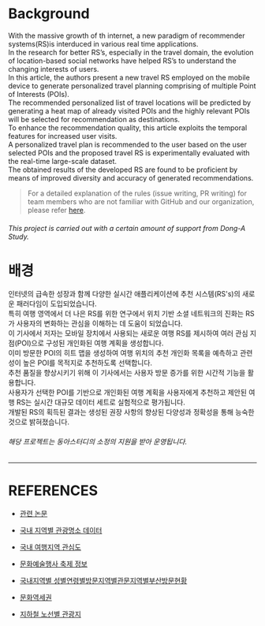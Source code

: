 # Background

With the massive growth of th internet, a new paradigm of recommender systems(RS)is interduced in various real time applications.  
In the research for better RS’s, especially in the travel domain, the
evolution of location-based social networks have helped RS’s to understand the changing interests of
users.  
In this article, the authors present a new travel RS employed on the mobile device to generate
personalized travel planning comprising of multiple Point of Interests (POIs).  
The recommended personalized list of travel locations will be predicted by generating a heat map of already visited
POIs and the highly relevant POIs will be selected for recommendation as destinations.  
To enhance the recommendation quality, this article exploits the temporal features for increased user visits.  
A personalized travel plan is recommended to the user based on the user selected POIs and the proposed
travel RS is experimentally evaluated with the real-time large-scale dataset.  
The obtained results of the developed RS are found to be proficient by means of improved diversity and accuracy of generated recommendations.  


> For a detailed explanation of the rules (issue writing, PR writing) for team members who are not familiar with GitHub and our organization, please refer [here](https://github.com/DAU-BigDataTeams/GitGuide.git).


###### This project is carried out with a certain amount of support from Dong-A Study.  

# 배경
인터넷의 급속한 성장과 함께 다양한 실시간 애플리케이션에 추천 시스템(RS's)의 새로운 패러다임이 도입되었습니다.  
특히 여행 영역에서 더 나은 RS를 위한 연구에서 위치 기반 소셜 네트워크의 진화는 RS가 사용자의 변화하는 관심을 이해하는 데 도움이 되었습니다.  
이 기사에서 저자는 모바일 장치에서 사용되는 새로운 여행 RS를 제시하여 여러 관심 지점(POI)으로 구성된 개인화된 여행 계획을 생성합니다.  
이미 방문한 POI의 히트 맵을 생성하여 여행 위치의 추천 개인화 목록을 예측하고 관련성이 높은 POI를 목적지로 추천하도록 선택합니다.  
추천 품질을 향상시키기 위해 이 기사에서는 사용자 방문 증가를 위한 시간적 기능을 활용합니다.  
사용자가 선택한 POI를 기반으로 개인화된 여행 계획을 사용자에게 추천하고 제안된 여행 RS는 실시간 대규모 데이터 세트로 실험적으로 평가됩니다.  
개발된 RS의 획득된 결과는 생성된 권장 사항의 향상된 다양성과 정확성을 통해 능숙한 것으로 밝혀졌습니다.  

###### 해당 프로젝트는 동아스터디의 소정의 지원을 받아 운영됩니다.

----

# REFERENCES

- [관련 논문](https://www.igi-global.com/article/effective-knowledge-based-recommender-system-for-tailored-multiple-point-of-interest-recommendation/219272)

- [국내 지역별 관광명소 데이터](https://www.culture.go.kr/bigdata/user/data_market/detail.do?id=1ec19f06-035e-49f3-8c5d-ff8d2d2829a7)

- [국내 여행지역 관심도](https://www.culture.go.kr/bigdata/user/data_market/detail.do?id=359f0000-4129-11ec-a107-3b8bd6a15b10)

- [문화예술행사 축제 정보](https://www.culture.go.kr/bigdata/user/data_market/detail.do?id=21566e2b-d9ec-44c6-9843-1dd52e4bd946)

- [국내지역별 성별연령별방문지역별관문지역별부산방문현황](https://www.culture.go.kr/bigdata/user/data_market/detail.do?id=4d404a6d-116d-4c81-a79d-2041f81c65ce)

- [문화역세권 ](https://www.culture.go.kr/bigdata/user/data_market/detail.do?id=c63b8541-2153-4da6-8c8f-b09972ec544b)

- [지하철 노선별 관광지](https://www.culture.go.kr/bigdata/user/data_market/detail.do?id=5da758b2-a29a-4fab-89e2-6676a19df1b0)
